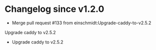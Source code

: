 # Changelog since v1.2.0
- Merge pull request #133 from einschmidt:Upgrade-caddy-to-v2.5.2

Upgrade caddy to v2.5.2 
- Upgrade caddy to v2.5.2 
